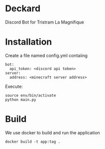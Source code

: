 # Deckard
Discord Bot for Tristram La Magnifique

# Installation
Create a file named config.yml contaiing

```
bot:
  api_token: <discord api token>
server:
  address: <minecraft server address>

```
Execute:
```
source env/bin/activate
python main.py
```

# Build
We use docker to build and run the application
```
docker build -t app:tag .
```
